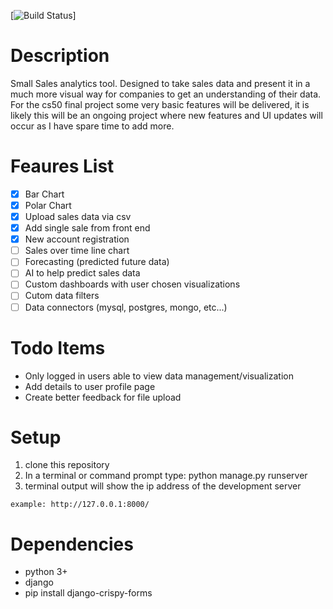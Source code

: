 [![Build Status](test)]

# Description
Small Sales analytics tool. Designed to take sales data and present it in a much more visual way for companies to get an understanding of their data. For the cs50 final project some very basic features will be delivered, it is likely this will be an ongoing project where new features and UI updates will occur as I have spare time to add more.

# Feaures List
- [x] Bar Chart
- [x] Polar Chart
- [x] Upload sales data via csv
- [x] Add single sale from front end
- [x] New account registration
- [ ] Sales over time line chart
- [ ] Forecasting (predicted future data)
- [ ] AI to help predict sales data
- [ ] Custom dashboards with user chosen visualizations
- [ ] Cutom data filters
- [ ] Data connectors (mysql, postgres, mongo, etc...)

# Todo Items
- Only logged in users able to view data management/visualization
- Add details to user profile page
- Create better feedback for file upload

# Setup
1. clone this repository
2. In a terminal or command prompt type: python manage.py runserver
3. terminal output will show the ip address of the development server
```
example: http://127.0.0.1:8000/
```

# Dependencies
- python 3+
- django
- pip install django-crispy-forms
